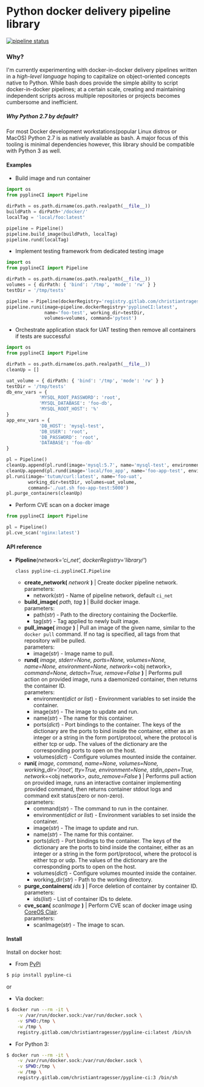 # Python docker delivery pipeline library
[![pipeline status](https://gitlab.com/christianTragesser/pypline-ci/badges/master/pipeline.svg)](https://gitlab.com/christianTragesser/pypline-ci/commits/master)

### Why?
I'm currently experimenting with docker-in-docker delivery pipelines written in a *high-level language* hoping to capitalize on object-oriented concepts native to Python.  While bash does provide the simple ability to script docker-in-docker pipelines; at a certain scale, creating and maintaining independent scripts across multiple repositories or projects becomes cumbersome and inefficient.

##### Why Python 2.7 by default?
For most Docker development workstations(popular Linux distros or MacOS) Python 2.7 is as natively available as bash. A major focus of this tooling is minimal dependencies however, this library should be compatible with Python 3 as well.

#### Examples
* Build image and run container
```python
import os
from pyplineCI import Pipeline

dirPath = os.path.dirname(os.path.realpath(__file__))
buildPath = dirPath+'/docker/'
localTag = 'local/foo:latest'

pipeline = Pipeline()
pipeline.build_image(buildPath, localTag)
pipeline.rund(localTag)
```

* Implement testing framework from dedicated testing image
```python
import os
from pyplineCI import Pipeline

dirPath = os.path.dirname(os.path.realpath(__file__))
volumes = { dirPath: { 'bind': '/tmp', 'mode': 'rw' } }
testDir = '/tmp/tests'

pipeline = Pipeline(dockerRegistry='registry.gitlab.com/christiantragesser/')
pipeline.runi(image=pipeline.dockerRegistry+'pyplineCI:latest',
              name='foo-test', working_dir=testDir,
              volumes=volumes, command='pytest')
```

* Orchestrate application stack for UAT testing then remove all containers if tests are successful
```python
import os
from pyplineCI import Pipeline

dirPath = os.path.dirname(os.path.realpath(__file__))
cleanUp = []

uat_volume = { dirPath: { 'bind': '/tmp', 'mode': 'rw' } }
testDir = '/tmp/tests'
db_env_vars = {
            'MYSQL_ROOT_PASSWORD': 'root',
            'MYSQL_DATABASE': 'foo-db',
            'MYSQL_ROOT_HOST': '%'
}
app_env_vars = {
            'DB_HOST': 'mysql-test',
            'DB_USER': 'root',
            'DB_PASSWORD': 'root',
            'DATABASE': 'foo-db'
}

pl = Pipeline()
cleanUp.append(pl.rund(image='mysql:5.7', name='mysql-test', environment=db_env_vars))
cleanUp.append(pl.rund(image='local/foo_app', name='foo-app-test', environment=app_env_vars))
pl.runi(image='tutum/curl:latest', name='foo-uat',
        working_dir=testDir, volumes=uat_volume,
        command='./uat.sh foo-app-test:5000')
pl.purge_containers(cleanUp)
``` 
* Perform CVE scan on a docker image
```python
from pyplineCI import Pipeline

pl = Pipeline()
pl.cve_scan('nginx:latest')
```
#### API reference
* **Pipeline**(_network='ci_net', dockerRegistry='library/'_)

  ```class pypline-ci.pyplineCI.Pipeline```
  - **create_network(** _network_ **)** | Create docker pipeline network.  
  parameters:
    + network(_str_) - Name of pipeline network, default `ci_net`
  - **build_image(** _path, tag_ **)** | Build docker image.  
  parameters:
    + path(_str_) - Path to the directory containing the Dockerfile.
    + tag(_str_) - Tag applied to newly built image.
  - **pull_image(** _image_ **)** | Pull an image of the given name, similar to the `docker pull` command. If no tag is specified, all tags from that repository will be pulled.  
  parameters:
    + image(_str_) - Image name to pull.
  - **rund(** _image, stderr=None, ports=None, volumes=None, name=None, environment=None, network=_<obj network\>_, command=None, detach=True, remove=False_ **)** |
  Performs pull action on provided image, runs a daemonized container, then returns the container ID.  
  parameters:
    + environment(_dict or list_) - Environment variables to set inside the container.
    + image(_str_) - The image to update and run.
    + name(_str_) - The name for this container.
    + ports(_dict_) - Port bindings to the container. The keys of the dictionary are the ports to bind inside the container, either as an integer or a string in the form port/protocol, where the protocol is either tcp or udp. The values of the dictionary are the corresponding ports to open on the host.
    + volumes(_dict_) - Configure volumes mounted inside the container.
  - **runi(** _image, command, name=None, volumes=None, working_dir='/root', tty=True, environment=None, stdin_open=True, network=_<obj network\>_, auto_remove=False_ **)** | Performs pull action on provided image, runs an interactive container implementing provided command, then returns container stdout logs and command exit status(zero or non-zero).  
  parameters:
    + command(_str_) - The command to run in the container.
    + environment(_dict or list_) - Environment variables to set inside the container.
    + image(_str_) - The image to update and run.
    + name(_str_) - The name for this container.
    + ports(_dict_) - Port bindings to the container. The keys of the dictionary are the ports to bind inside the container, either as an integer or a string in the form port/protocol, where the protocol is either tcp or udp. The values of the dictionary are the corresponding ports to open on the host.
    + volumes(_dict_) - Configure volumes mounted inside the container.
    + working_dir(_str_) - Path to the working directory.
  - **purge_containers(** _ids_ **)** | Force deletion of container by container ID.  
  parameters:
    + ids(_list_) - List of container IDs to delete.
  - **cve_scan(** _scanImage_ **)** | Perform CVE scan of docker image using [CoreOS Clair](https://coreos.com/clair/docs/latest/).  
  parameters:
    + scanImage(_str_) - The image to scan.

#### Install
Install on docker host:
* From [PyPi](https://pypi.org/project/pypline-ci/)
```sh
$ pip install pypline-ci
```

or

* Via docker:

```sh
$ docker run --rm -it \
    -v /var/run/docker.sock:/var/run/docker.sock \
    -v $PWD:/tmp \
    -w /tmp \
    registry.gitlab.com/christiantragesser/pypline-ci:latest /bin/sh
```

* For Python 3:

```sh
$ docker run --rm -it \
    -v /var/run/docker.sock:/var/run/docker.sock \
    -v $PWD:/tmp \
    -w /tmp \
    registry.gitlab.com/christiantragesser/pypline-ci:3 /bin/sh
```
